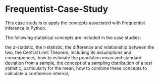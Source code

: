 # Frequentist-Case-Study
This case study is to apply the concepts associated with Frequentist inference in Python.

The following statistical concepts are included in the case studies:

the z-statistic,
the t-statistic,
the difference and relationship between the two,
the Central Limit Theorem, including its assumptions and consequences,
how to estimate the population mean and standard deviation from a sample,
the concept of a sampling distribution of a test statistic, particularly for the mean,
how to combine these concepts to calculate a confidence interval,
